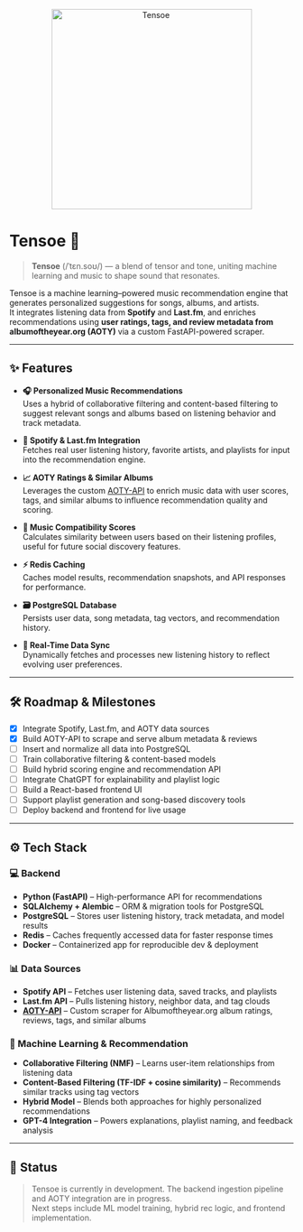 <p align="center">
  <img src="https://github.com/user-attachments/assets/2b402fa6-89c5-4788-986f-24cf0faa40f0" alt="Tensoe" width="355"/>
</p>

# Tensoe 🎼

> 
> **Tensoe** (/ˈtɛn.soʊ/) — a blend of tensor and tone, uniting machine learning and music to shape sound that resonates. 

Tensoe is a machine learning–powered music recommendation engine that generates personalized suggestions for songs, albums, and artists.  
It integrates listening data from **Spotify** and **Last.fm**, and enriches recommendations using **user ratings, tags, and review metadata from albumoftheyear.org (AOTY)** via a custom FastAPI-powered scraper.

---

## ✨ Features

- **🎧 Personalized Music Recommendations**  
  Uses a hybrid of collaborative filtering and content-based filtering to suggest relevant songs and albums based on listening behavior and track metadata.

- **🔗 Spotify & Last.fm Integration**  
  Fetches real user listening history, favorite artists, and playlists for input into the recommendation engine.

- **📈 AOTY Ratings & Similar Albums**  
  Leverages the custom [AOTY-API](https://github.com/connergroth/aoty-api) to enrich music data with user scores, tags, and similar albums to influence recommendation quality and scoring.

- **🧠 Music Compatibility Scores**  
  Calculates similarity between users based on their listening profiles, useful for future social discovery features.

- **⚡ Redis Caching**  
  Caches model results, recommendation snapshots, and API responses for performance.

- **🗃 PostgreSQL Database**  
  Persists user data, song metadata, tag vectors, and recommendation history.

- **📡 Real-Time Data Sync**  
  Dynamically fetches and processes new listening history to reflect evolving user preferences.

---

## 🛠 Roadmap & Milestones

- [x] Integrate Spotify, Last.fm, and AOTY data sources
- [x] Build AOTY-API to scrape and serve album metadata & reviews
- [ ] Insert and normalize all data into PostgreSQL
- [ ] Train collaborative filtering & content-based models
- [ ] Build hybrid scoring engine and recommendation API
- [ ] Integrate ChatGPT for explainability and playlist logic
- [ ] Build a React-based frontend UI
- [ ] Support playlist generation and song-based discovery tools
- [ ] Deploy backend and frontend for live usage

---

## ⚙️ Tech Stack

### 💻 Backend

- **Python (FastAPI)** – High-performance API for recommendations
- **SQLAlchemy + Alembic** – ORM & migration tools for PostgreSQL
- **PostgreSQL** – Stores user listening history, track metadata, and model results
- **Redis** – Caches frequently accessed data for faster response times
- **Docker** – Containerized app for reproducible dev & deployment

### 📊 Data Sources

- **Spotify API** – Fetches user listening data, saved tracks, and playlists
- **Last.fm API** – Pulls listening history, neighbor data, and tag clouds
- **[AOTY-API](https://github.com/connergroth/aoty-api)** – Custom scraper for Albumoftheyear.org album ratings, reviews, tags, and similar albums

### 🤖 Machine Learning & Recommendation

- **Collaborative Filtering (NMF)** – Learns user-item relationships from listening data
- **Content-Based Filtering (TF-IDF + cosine similarity)** – Recommends similar tracks using tag vectors
- **Hybrid Model** – Blends both approaches for highly personalized recommendations
- **GPT-4 Integration** – Powers explanations, playlist naming, and feedback analysis

---

## 📌 Status

> Tensoe is currently in development. The backend ingestion pipeline and AOTY integration are in progress.  
> Next steps include ML model training, hybrid rec logic, and frontend implementation.
